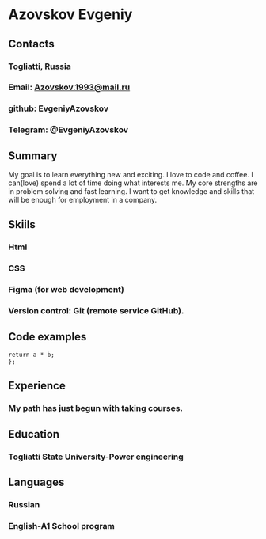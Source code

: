 # Azovskov Evgeniy
## Contacts
### Togliatti, Russia
### Email:  Azovskov.1993@mail.ru
### github: EvgeniyAzovskov
### Telegram: @EvgeniyAzovskov 
## Summary
My goal is to learn everything new and exciting. I love to code and coffee. I can(love) spend a lot of time doing what interests me. My core strengths are in problem solving and fast learning. I want to get knowledge and skills that will be enough for employment in a company.

## Skiils
### Html
### CSS
### Figma (for web development)
### Version control: Git (remote service GitHub).

## Code examples 
```function multiply(a, b){
return a * b;
};
```
## Experience
### My path has just begun with taking courses.

## Education
### Togliatti State University-Power engineering

## Languages
### Russian
### English-A1 School program